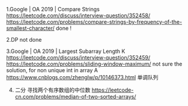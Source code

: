 1.Google | OA 2019 | Compare Strings 
  https://leetcode.com/discuss/interview-question/352458/
  https://leetcode.com/problems/compare-strings-by-frequency-of-the-smallest-character/
  done !
  
2.DP
  not done

3.Google | OA 2019 | Largest Subarray Length K
  https://leetcode.com/discuss/interview-question/352459/
  https://leetcode.com/problems/sliding-window-maximum/
  not sure the solution, for non unique int in array A
  https://www.cnblogs.com/zhenglw/p/10146373.html 单调队列
  
 4. 二分
  寻找两个有序数组的中位数 https://leetcode-cn.com/problems/median-of-two-sorted-arrays/


